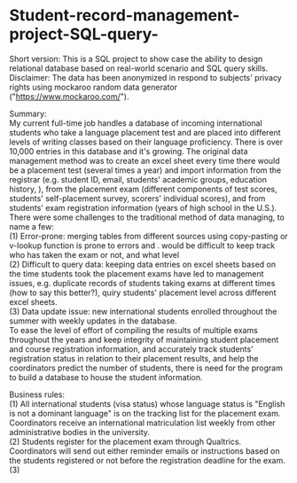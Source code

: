 # Student-record-management-project-SQL-query-
Short version: This is a SQL project to show case the ability to design relational database based on real-world scenario and SQL query skills. 
Disclaimer: The data has been anonymized in respond to subjects' privacy rights using mockaroo random data generator ("https://www.mockaroo.com/"). 

Summary: <br />
My current full-time job handles a database of incoming international students who take a language placement test and are placed into different levels of writing classes based on their language proficiency. There is over 10,000 entries in this database and it's growing. The original data management method was to create an excel sheet every time there would be a placement test (several times a year) and import information from the registrar (e.g. student ID, email, students' academic groups, education history,  ), from the placement exam (different components of test scores, students' self-placement survey, scorers' individual scores), and from students' exam registration information (years of high school in the U.S.). There were some challenges to the traditional method of data managing, to name a few:<br />
(1) Error-prone: merging tables from different sources using copy-pasting or v-lookup function is prone to errors and . would be difficult to keep track who has taken the exam or not, and what level <br />
(2) Difficult to query data: keeping data entries on excel sheets based on the time students took the placement exams have led to management issues, e.g. duplicate records of students taking exams at different times (how to say this better?), quiry students' placement level across different excel sheets. <br />
(3) Data update issue: new international students enrolled throughout the summer with weekly updates in the database. <br />
To ease the level of effort of compiling the results of multiple exams throughout the years and keep integrity of maintaining student placement and course registration information, and accurately track students’ registration status in relation to their placement results, and help the coordinators predict the number of students, there is need for the program to build a database to house the student information. <br />

Business rules:<br />
(1) All international students (visa status) whose language status is "English is not a dominant language" is on the tracking list for the placement exam. Coordinators receive an international matriculation list weekly from other administrative bodies in the university. <br />
(2) Students register for the placement exam through Qualtrics. Coordinators will send out either reminder emails or instructions based on the students registered or not before the registration deadline for the exam.<br />
(3) 
